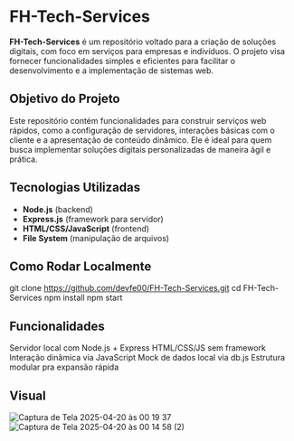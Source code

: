 # FH-Tech-Services

**FH-Tech-Services** é um repositório voltado para a criação de soluções digitais, com foco em serviços para empresas e indivíduos. O projeto visa fornecer funcionalidades simples e eficientes para facilitar o desenvolvimento e a implementação de sistemas web.

## Objetivo do Projeto

Este repositório contém funcionalidades para construir serviços web rápidos, como a configuração de servidores, interações básicas com o cliente e a apresentação de conteúdo dinâmico. Ele é ideal para quem busca implementar soluções digitais personalizadas de maneira ágil e prática.

## Tecnologias Utilizadas

- **Node.js** (backend)
- **Express.js** (framework para servidor)
- **HTML/CSS/JavaScript** (frontend)
- **File System** (manipulação de arquivos)
  
## Como Rodar Localmente

git clone https://github.com/devfe00/FH-Tech-Services.git
cd FH-Tech-Services
npm install
npm start

## Funcionalidades

Servidor local com Node.js + Express
HTML/CSS/JS sem framework
Interação dinâmica via JavaScript
Mock de dados local via db.js
Estrutura modular pra expansão rápida


## Visual
![Captura de Tela 2025-04-20 às 00 19 37](https://github.com/user-attachments/assets/05f92a11-90fa-4b65-9725-8c0758610289)
![Captura de Tela 2025-04-20 às 00 14 58 (2)](https://github.com/user-attachments/assets/be23d47a-a63f-4a6a-b02b-cec09d23d2f9)
